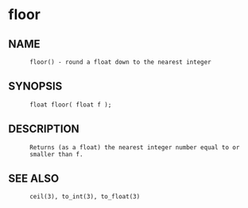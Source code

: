 # floor
## NAME
          floor() - round a float down to the nearest integer

## SYNOPSIS
          float floor( float f );

## DESCRIPTION
          Returns (as a float) the nearest integer number equal to or
          smaller than f.

## SEE ALSO
          ceil(3), to_int(3), to_float(3)
